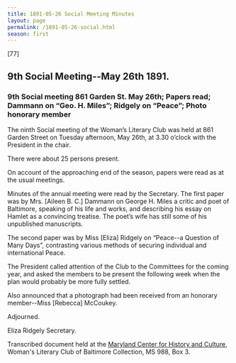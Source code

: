 ```yaml
---
title: 1891-05-26 Social Meeting Minutes
layout: page
permalink: /1891-05-26-social.html
season: first
---
```


<style>
    #maincontent{
        font-size:1.4em;
    }
</style>
[77]

## 9th Social Meeting--May 26th 1891.

### 9th Social meeting 861 Garden St. May 26th; Papers read; Dammann on “Geo. H. Miles”; Ridgely on “Peace”; Photo honorary member

The ninth Social meeting of the Woman’s Literary Club was held at 861 Garden Street on Tuesday afternoon, May 26th, at 3.30 o’clock with the President in the chair.

There were about 25 persons present.

On account of the approaching end of the season, papers were read as at the usual meetings.

Minutes of the annual meeting were read by the Secretary. The first paper was by Mrs. [Aileen B. C.] Dammann on George H. Miles a critic and poet of Baltimore, speaking of his life and works, and describing his essay on Hamlet as a convincing treatise. The poet’s wife has still some of his unpublished manuscripts.

The second paper was by Miss [Eliza] Ridgely on “Peace--a Question of Many Days”, contrasting various methods of securing individual and international Peace.

The President called attention of the Club to the Committees for the coming year, and asked the members to be present the following week when the plan would probably be more fully settled.

Also announced that a photograph had been received from an honorary member--Miss [Rebecca] McCoukey.

Adjourned.

Eliza Ridgely
Secretary.

Transcribed document held at the [Maryland Center for History and Culture](http://mdhs.org/), Woman's Literary Club of Baltimore Collection, MS 988, Box 3. 